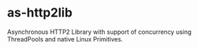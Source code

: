 # as-http2lib
Asynchronous HTTP2 Library with support of concurrency using ThreadPools and native Linux Primitives.
